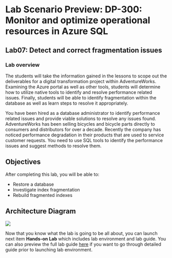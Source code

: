 # Lab Scenario Preview: DP-300: Monitor and optimize operational resources in Azure SQL 

## Lab07: Detect and correct fragmentation issues

### Lab overview

The students will take the information gained in the lessons to scope out the deliverables for a digital transformation project within AdventureWorks. Examining the Azure portal as well as other tools, students will determine how to utilize native tools to identify and resolve performance related issues. Finally, students will be able to identify fragmentation within the database as well as learn steps to resolve it appropriately.

You have been hired as a database administrator to identify performance related issues and provide viable solutions to resolve any issues found. AdventureWorks has been selling bicycles and bicycle parts directly to consumers and distributors for over a decade. Recently the company has noticed performance degradation in their products that are used to service customer requests. You need to use SQL tools to identify the performance issues and suggest methods to resolve them.

## Objectives

After completing this lab, you will be able to:

- Restore a database
- Investigate index fragmentation
- Rebuild fragmented indexes

## Architecture Diagram

![](../images/)

Now that you know what the lab is going to be all about, you can launch next item **Hands-on Lab** which includes lab environment and lab guide. You can also preview the full lab guide [here](https://experience.cloudlabs.ai/#/labguidepreview/5f2fa46f-171b-47c3-a1a3-ff64f045273b) if you want to go through detailed guide prior to launching lab environment.  